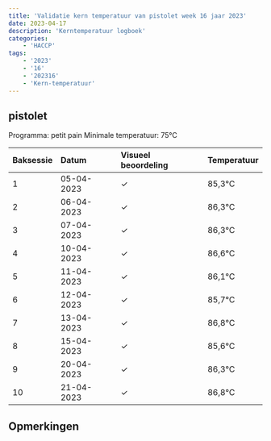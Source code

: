 ```yaml
---
title: 'Validatie kern temperatuur van pistolet week 16 jaar 2023'
date: 2023-04-17
description: 'Kerntemperatuur logboek'
categories:
    - 'HACCP'
tags:
    - '2023'
    - '16'
    - '202316'
    - 'Kern-temperatuur'
---
```


## pistolet

Programma: petit pain
Minimale temperatuur: 75°C

| Baksessie | Datum | Visueel beoordeling | Temperatuur |
|:---|:---|:---|:---|
| 1 | 05-04-2023 | &check; | 85,3°C |
| 2 | 06-04-2023 | &check; | 86,3°C |
| 3 | 07-04-2023 | &check; | 86,3°C |
| 4 | 10-04-2023 | &check; | 86,6°C |
| 5 | 11-04-2023 | &check; | 86,1°C |
| 6 | 12-04-2023 | &check; | 85,7°C |
| 7 | 13-04-2023 | &check; | 86,8°C |
| 8 | 15-04-2023 | &check; | 85,6°C |
| 9 | 20-04-2023 | &check; | 86,3°C |
| 10 | 21-04-2023 | &check; | 86,8°C |

## Opmerkingen



